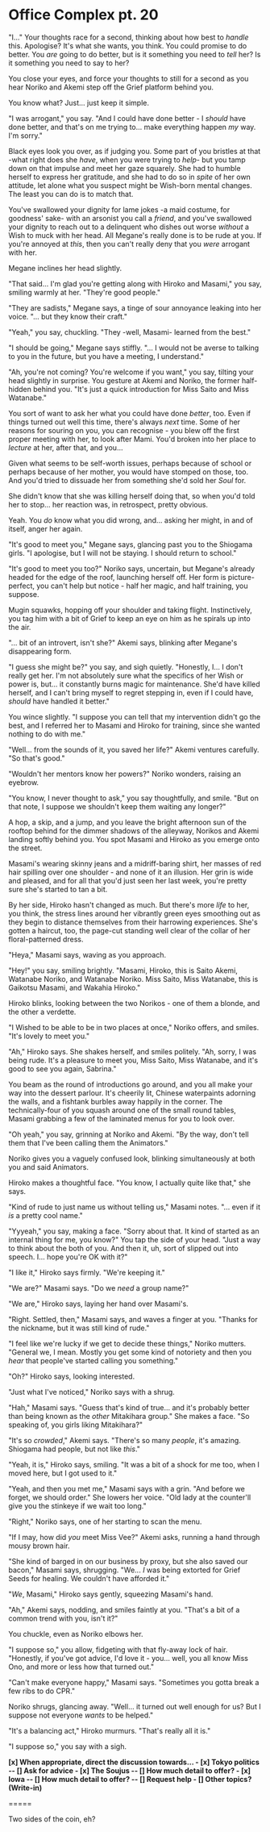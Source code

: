 # Office Complex pt. 20

"I..." Your thoughts race for a second, thinking about how best to *handle* this. Apologise? It's what she wants, you think. You could promise to do better. You *are* going to do better, but is it something you need to *tell* her? Is it something you need to say to her?

You close your eyes, and force your thoughts to still for a second as you hear Noriko and Akemi step off the Grief platform behind you.

You know what? Just... just keep it simple.

"I was arrogant," you say. "And I could have done better - I *should* have done better, and that's on me trying to... make everything happen *my* way. I'm sorry."

Black eyes look you over, as if judging you. Some part of you bristles at that -what right does she *have*, when you were trying to *help*- but you tamp down on that impulse and meet her gaze squarely. She had to humble herself to express her gratitude, and she had to do so in *spite* of her own attitude, let alone what you suspect might be Wish-born mental changes. The least you can do is to match that.

You've swallowed your dignity for lame jokes -a maid costume, for goodness' sake- with an arsonist you call a *friend*, and you've swallowed your dignity to reach out to a delinquent who dishes out worse *without* a Wish to muck with her head. All Megane's really done is to be rude at you. If you're annoyed at *this*, then you can't really deny that you *were* arrogant with her.

Megane inclines her head slightly.

"That said... I'm glad you're getting along with Hiroko and Masami," you say, smiling warmly at her. "They're good people."

"They are sadists," Megane says, a tinge of sour annoyance leaking into her voice. "... but they know their craft."

"Yeah," you say, chuckling. "They -well, Masami- learned from the best."

"I should be going," Megane says stiffly. "... I would not be averse to talking to you in the future, but you have a meeting, I understand."

"Ah, you're not coming? You're welcome if you want," you say, tilting your head slightly in surprise. You gesture at Akemi and Noriko, the former half-hidden behind you. "It's just a quick introduction for Miss Saito and Miss Watanabe."

You sort of want to ask her what you could have done *better*, too. Even if things turned out well this time, there's always *next* time. Some of her reasons for souring on you, you can recognise - you blew off the first proper meeting with her, to look after Mami. You'd broken into her place to *lecture* at her, after that, and you...

Given what seems to be self-worth issues, perhaps because of school or perhaps because of her mother, you would have stomped on those, too. And you'd tried to dissuade her from something she'd sold her *Soul* for.

She didn't know that she was killing herself doing that, so when you'd told her to stop... her reaction was, in retrospect, pretty obvious.

Yeah. You *do* know what you did wrong, and... asking her might, in and of itself, anger her again.

"It's good to meet you," Megane says, glancing past you to the Shiogama girls. "I apologise, but I will not be staying. I should return to school."

"It's good to meet you too?" Noriko says, uncertain, but Megane's already headed for the edge of the roof, launching herself off. Her form is picture-perfect, you can't help but notice - half her magic, and half training, you suppose.

Mugin squawks, hopping off your shoulder and taking flight. Instinctively, you tag him with a bit of Grief to keep an eye on him as he spirals up into the air.

"... bit of an introvert, isn't she?" Akemi says, blinking after Megane's disappearing form.

"I guess she might be?" you say, and sigh quietly. "Honestly, I... I don't really get her. I'm not absolutely sure what the specifics of her Wish or power is, but... it constantly burns magic for maintenance. She'd have killed herself, and I can't bring myself to regret stepping in, even if I could have, *should* have handled it better."

You wince slightly. "I suppose you can tell that my intervention didn't go the best, and I referred her to Masami and Hiroko for training, since she wanted nothing to do with me."

"Well... from the sounds of it, you saved her life?" Akemi ventures carefully. "So that's good."

"Wouldn't her mentors know her powers?" Noriko wonders, raising an eyebrow.

"You know, I never thought to ask," you say thoughtfully, and smile. "But on that note, I suppose we shouldn't keep them waiting any longer?"

A hop, a skip, and a jump, and you leave the bright afternoon sun of the rooftop behind for the dimmer shadows of the alleyway, Norikos and Akemi landing softly behind you. You spot Masami and Hiroko as you emerge onto the street.

Masami's wearing skinny jeans and a midriff-baring shirt, her masses of red hair spilling over one shoulder - and none of it an illusion. Her grin is wide and pleased, and for all that you'd just seen her last week, you're pretty sure she's started to tan a bit.

By her side, Hiroko hasn't changed as much. But there's more *life* to her, you think, the stress lines around her vibrantly green eyes smoothing out as they begin to distance themselves from their harrowing experiences. She's gotten a haircut, too, the page-cut standing well clear of the collar of her floral-patterned dress.

"Heya," Masami says, waving as you approach.

"Hey!" you say, smiling brightly. "Masami, Hiroko, this is Saito Akemi, Watanabe Noriko, and Watanabe Noriko. Miss Saito, Miss Watanabe, this is Gaikotsu Masami, and Wakahia Hiroko."

Hiroko blinks, looking between the two Norikos - one of them a blonde, and the other a verdette.

"I Wished to be able to be in two places at once," Noriko offers, and smiles. "It's lovely to meet you."

"Ah," Hiroko says. She shakes herself, and smiles politely. "Ah, sorry, I was being rude. It's a pleasure to meet you, Miss Saito, Miss Watanabe, and it's good to see you again, Sabrina."

You beam as the round of introductions go around, and you all make your way into the dessert parlour. It's cheerily lit, Chinese waterpaints adorning the walls, and a fishtank burbles away happily in the corner. The technically-four of you squash around one of the small round tables, Masami grabbing a few of the laminated menus for you to look over.

"Oh yeah," you say, grinning at Noriko and Akemi. "By the way, don't tell them that I've been calling them the Animators."

Noriko gives you a vaguely confused look, blinking simultaneously at both you and said Animators.

Hiroko makes a thoughtful face. "You know, I actually quite like that," she says.

"Kind of rude to just name us without telling us," Masami notes. "... even if it *is* a pretty cool name."

"Yyyeah," you say, making a face. "Sorry about that. It kind of started as an internal thing for me, you know?" You tap the side of your head. "Just a way to think about the both of you. And then it, uh, sort of slipped out into speech. I... hope you're OK with it?"

"I like it," Hiroko says firmly. "We're keeping it."

"We are?" Masami says. "Do we *need* a group name?"

"We are," Hiroko says, laying her hand over Masami's.

"Right. Settled, then," Masami says, and waves a finger at you. "Thanks for the nickname, but it was still kind of rude."

"I feel like we're lucky if we get to decide these things," Noriko mutters. "General we, I mean. Mostly you get some kind of notoriety and then you *hear* that people've started calling you something."

"Oh?" Hiroko says, looking interested.

"Just what I've noticed," Noriko says with a shrug.

"Hah," Masami says. "Guess that's kind of true... and it's probably better than being known as the *other* Mitakihara group." She makes a face. "So speaking of, you girls liking Mitakihara?"

"It's so *crowded*," Akemi says. "There's so many *people*, it's amazing. Shiogama had people, but not like *this*."

"Yeah, it is," Hiroko says, smiling. "It was a bit of a shock for me too, when I moved here, but I got used to it."

"Yeah, and then you met me," Masami says with a grin. "And before we forget, we should order." She lowers her voice. "Old lady at the counter'll give you the stinkeye if we wait too long."

"Right," Noriko says, one of her starting to scan the menu.

"If I may, how did *you* meet Miss Vee?" Akemi asks, running a hand through mousy brown hair.

"She kind of barged in on our business by proxy, but she also saved our bacon," Masami says, shrugging. "We... *I* was being extorted for Grief Seeds for healing. We couldn't have afforded it."

"*We*, Masami," Hiroko says gently, squeezing Masami's hand.

"Ah," Akemi says, nodding, and smiles faintly at you. "That's a bit of a common trend with you, isn't it?"

You chuckle, even as Noriko elbows her.

"I suppose so," you allow, fidgeting with that fly-away lock of hair. "Honestly, if you've got advice, I'd love it - you... well, you all know Miss Ono, and more or less how that turned out."

"Can't make everyone happy," Masami says. "Sometimes you gotta break a few ribs to do CPR."

Noriko shrugs, glancing away. "Well... it turned out well enough for us? But I suppose not everyone *wants* to be helped."

"It's a balancing act," Hiroko murmurs. "That's really all it is."

"I suppose so," you say with a sigh.

**\[x] When appropriate, direct the discussion towards...
\- \[x] Tokyo politics
\-- \[] Ask for advice
\- \[x] The Soujus
\-- \[] How much detail to offer?
\- \[x] Iowa
\-- \[] How much detail to offer?
\-- \[] Request help
\- \[] Other topics? (Write-in)**

\=====​

Two sides of the coin, eh?
